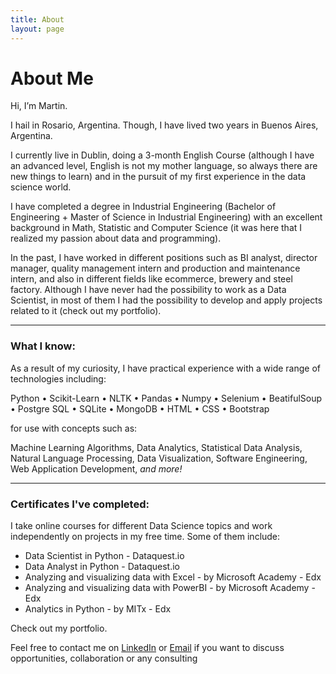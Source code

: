 ```yaml
---
title: About
layout: page
---
```


<h1>About Me</h1>

Hi, I’m Martin.

I hail in Rosario, Argentina. Though, I have lived two years in Buenos Aires, Argentina.

I currently live in Dublin, doing a 3-month English Course (although I have an advanced level, English is not my mother language, so always there are new things to learn) and in the pursuit of my first experience in the data science world.

I have completed a degree in Industrial Engineering (Bachelor of Engineering + Master of Science in Industrial Engineering) with an excellent background in Math, Statistic and Computer Science (it was here that I realized my passion about data and programming).

In the past, I have worked in different positions such as BI analyst, director manager, quality management intern and production and maintenance intern, and also in different fields like ecommerce, brewery and steel factory. Although I have never had the possibility to work as a Data Scientist, in most of them I had the possibility to develop and apply projects related to it (check out my portfolio).

<hr>

### What I know:

As a result of my curiosity, I have practical experience with a wide range of technologies including:

Python • Scikit-Learn • NLTK • Pandas • Numpy • Selenium • BeatifulSoup • Postgre SQL • SQLite • MongoDB • HTML • CSS • Bootstrap

for use with concepts such as:

Machine Learning Algorithms, Data Analytics, Statistical Data Analysis, Natural Language Processing, Data Visualization, Software Engineering, Web Application Development, <em>and more!</em>

<hr>

### Certificates I've completed:

I take online courses for different Data Science topics and work independently on projects in my free time. Some of them include:

* Data Scientist in Python - Dataquest.io
* Data Analyst in Python - Dataquest.io
* Analyzing and visualizing data with Excel - by Microsoft Academy - Edx
* Analyzing and visualizing data with PowerBI - by Microsoft Academy - Edx
* Analytics in Python - by MITx - Edx


Check out my portfolio.

Feel free to contact me on [LinkedIn](https://www.linkedin.com/in/pederneramarting) or <a href="mailto:pederneramarting@gmail.com">Email</a> if you want to discuss opportunities, collaboration or any consulting 
